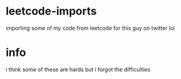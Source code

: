 # leetcode-imports
importing some of my code from leetcode for this guy on twitter lol
# info
i think some of these are hards but i forgot the difficulties
